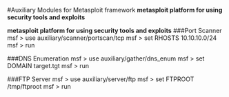 #Auxiliary Modules for Metasploit framework
**metasploit platform for using security tools and exploits**

**metasploit platform for using security tools and exploits**
###Port Scanner
msf > use auxiliary/scanner/portscan/tcp
msf > set RHOSTS 10.10.10.0/24
msf > run

###DNS Enumeration
msf > use auxiliary/gather/dns_enum
msf > set DOMAIN target.tgt
msf > run

###FTP Server
msf > use auxiliary/server/ftp
msf > set FTPROOT /tmp/ftproot
msf > run
